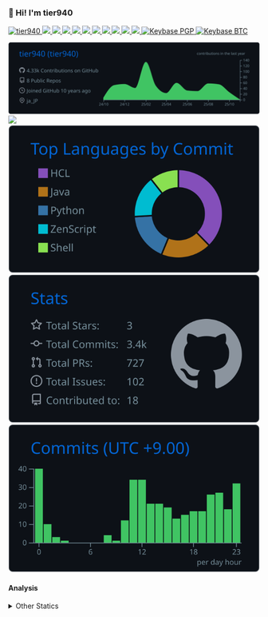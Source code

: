 ### 👋 Hi! I'm tier940

<p align="left"> 
  <a href="https://github.com/tier940/tier940/">
    <img src="https://komarev.com/ghpvc/?username=tier940" alt="tier940" />
  </a>
  <a href="http://twitter.com/tier940">
    <img height="20" src="https://img.shields.io/twitter/follow/tier940?label=Twitter&logo=twitter&style=flat" />
  </a>
  <a href="https://github.com/tier940">
    <img height="20" src="https://img.shields.io/github/followers/tier940?label=follow&logo=github&style=flat" />
  </a>
  <a href="https://www.reddit.com/user/tier940">
    <img height="20" src="https://img.shields.io/reddit/user-karma/combined/tier940?label=Reddit&logo=reddit&style=flat" />
  </a>
  <a href="https://stackoverflow.com/users/17317833/tier940">
    <img height="20" src="https://img.shields.io/stackexchange/stackoverflow/r/17317833?label=StackOverflow&logo=stack-overflow&style=flat" />
  </a>
  <a href="https://zenn.dev/tier940">
    <img height="20" src="https://zenn.badge.nikaera.com/s/tier940/likes" />
  </a>
  <a href="https://zenn.dev/tier940">
    <img height="20" src="https://zenn.badge.nikaera.com/s/tier940/followers" />
  </a>
  <a href="https://zenn.dev/tier940">
    <img height="20" src="https://zenn.badge.nikaera.com/s/tier940/articles" />
  </a>
  <a href="http://qiita.com/tier940">
    <img height="20" src="https://qiita-badge.apiapi.app/s/tier940/posts.svg" />
  </a>
  <a href="http://qiita.com/tier940">
    <img height="20" src="https://qiita-badge.apiapi.app/s/tier940/contributions.svg" />
  </a>
  <a href="https://github.com/tier940/tier940/">
    <img height="20" src="https://github.com/tier940/tier940/actions/workflows/main.yml/badge.svg" />
  </a>
  <a href="https://keybase.io/tier940">
    <img alt="Keybase PGP" src="https://img.shields.io/keybase/pgp/tier940">
  </a>
  <a href="https://keybase.io/tier940">
    <img alt="Keybase BTC" src="https://img.shields.io/keybase/btc/tier940">
  </a>
</p>

[![](https://raw.githubusercontent.com/tier940/tier940/main/profile-summary-card-output/github_dark/0-profile-details.svg)](https://github.com/vn7n24fzkq/github-profile-summary-cards)
[![](https://raw.githubusercontent.com/tier940/tier940/main/profile-summary-card-output/github_dark/1-repos-per-language.svg)](https://github.com/vn7n24fzkq/github-profile-summary-cards) [![](https://raw.githubusercontent.com/tier940/tier940/main/profile-summary-card-output/github_dark/2-most-commit-language.svg)](https://github.com/vn7n24fzkq/github-profile-summary-cards)
[![](https://raw.githubusercontent.com/tier940/tier940/main/profile-summary-card-output/github_dark/3-stats.svg)](https://github.com/vn7n24fzkq/github-profile-summary-cards) [![](https://raw.githubusercontent.com/tier940/tier940/main/profile-summary-card-output/github_dark/4-productive-time.svg)](https://github.com/vn7n24fzkq/github-profile-summary-cards)


#### Analysis
<!-- <img height="150" src="https://github.com/tier940/tier940/blob/master/images/stat.svg" alt="Alternative Text"/> -->

<details>
  <summary>Other Statics</summary>
  <!--START_SECTION:waka-->
![Code Time](http://img.shields.io/badge/Code%20Time-4%2C119%20hrs%2017%20mins-blue)

**🐱 My GitHub Data** 

> 📦 32.4 kB Used in GitHub's Storage 
 > 
> 💼 Opted to Hire
 > 
> 📜 8 Public Repositories 
 > 
> 🔑 4 Private Repositories 
 > 
**I'm an Early 🐤** 

```text
🌞 Morning                127 commits         ██████░░░░░░░░░░░░░░░░░░░   25.40 % 
🌆 Daytime                196 commits         ██████████░░░░░░░░░░░░░░░   39.20 % 
🌃 Evening                137 commits         ███████░░░░░░░░░░░░░░░░░░   27.40 % 
🌙 Night                  40 commits          ██░░░░░░░░░░░░░░░░░░░░░░░   08.00 % 
```
📅 **I'm Most Productive on Friday** 

```text
Monday                   39 commits          ██░░░░░░░░░░░░░░░░░░░░░░░   07.80 % 
Tuesday                  68 commits          ███░░░░░░░░░░░░░░░░░░░░░░   13.60 % 
Wednesday                56 commits          ███░░░░░░░░░░░░░░░░░░░░░░   11.20 % 
Thursday                 30 commits          ██░░░░░░░░░░░░░░░░░░░░░░░   06.00 % 
Friday                   138 commits         ███████░░░░░░░░░░░░░░░░░░   27.60 % 
Saturday                 53 commits          ███░░░░░░░░░░░░░░░░░░░░░░   10.60 % 
Sunday                   116 commits         ██████░░░░░░░░░░░░░░░░░░░   23.20 % 
```


📊 **This Week I Spent My Time On** 

```text
🕑︎ Time Zone: Asia/Tokyo

💬 Programming Languages: 
Other                    31 hrs 8 mins       ████████████████████░░░░░   78.12 % 
Java                     5 hrs 57 mins       ████░░░░░░░░░░░░░░░░░░░░░   14.95 % 
XML                      59 mins             █░░░░░░░░░░░░░░░░░░░░░░░░   02.50 % 
Groovy                   37 mins             ░░░░░░░░░░░░░░░░░░░░░░░░░   01.55 % 
Gradle                   21 mins             ░░░░░░░░░░░░░░░░░░░░░░░░░   00.90 % 

🔥 Editors: 
Edge                     27 hrs 26 mins      █████████████████░░░░░░░░   68.84 % 
IntelliJ IDEA            8 hrs 21 mins       █████░░░░░░░░░░░░░░░░░░░░   20.95 % 
Chrome                   3 hrs 41 mins       ██░░░░░░░░░░░░░░░░░░░░░░░   09.26 % 
VS Code                  22 mins             ░░░░░░░░░░░░░░░░░░░░░░░░░   00.95 % 

💻 Operating System: 
Linux                    36 hrs 10 mins      ███████████████████████░░   90.74 % 
Unknown OS               3 hrs 41 mins       ██░░░░░░░░░░░░░░░░░░░░░░░   09.26 % 
```

**I Mostly Code in Java** 

```text
Java                     15 repos            █████████████░░░░░░░░░░░░   51.72 % 
ZenScript                2 repos             ██░░░░░░░░░░░░░░░░░░░░░░░   06.90 % 
Python                   1 repo              █░░░░░░░░░░░░░░░░░░░░░░░░   03.45 % 
HTML                     1 repo              █░░░░░░░░░░░░░░░░░░░░░░░░   03.45 % 
Dockerfile               1 repo              █░░░░░░░░░░░░░░░░░░░░░░░░   03.45 % 
```



**Timeline**

![Lines of Code chart](https://raw.githubusercontent.com/tier940/tier940/main/assets/bar_graph.png)


 Last Updated on 10/07/2024 01:27:57 UTC
<!--END_SECTION:waka-->
</details>
